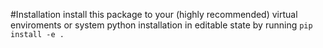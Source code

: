 #Installation
install this package to your (highly recommended) virtual enviroments or system python installation in editable state by running ```pip install -e .```
